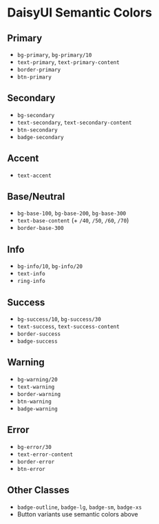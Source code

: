 # DaisyUI Semantic Colors

## Primary
- `bg-primary`, `bg-primary/10`
- `text-primary`, `text-primary-content`
- `border-primary`
- `btn-primary`

## Secondary
- `bg-secondary`
- `text-secondary`, `text-secondary-content`
- `btn-secondary`
- `badge-secondary`

## Accent
- `text-accent`

## Base/Neutral
- `bg-base-100`, `bg-base-200`, `bg-base-300`
- `text-base-content` (+ `/40`, `/50`, `/60`, `/70`)
- `border-base-300`

## Info
- `bg-info/10`, `bg-info/20`
- `text-info`
- `ring-info`

## Success
- `bg-success/10`, `bg-success/30`
- `text-success`, `text-success-content`
- `border-success`
- `badge-success`

## Warning
- `bg-warning/20`
- `text-warning`
- `border-warning`
- `btn-warning`
- `badge-warning`

## Error
- `bg-error/30`
- `text-error-content`
- `border-error`
- `btn-error`

## Other Classes
- `badge-outline`, `badge-lg`, `badge-sm`, `badge-xs`
- Button variants use semantic colors above